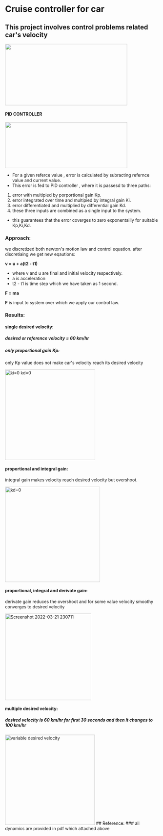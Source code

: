 # Cruise controller for car
## This project involves control problems related car's velocity


<img src="https://user-images.githubusercontent.com/92177410/160154176-ba6324f2-1548-4d1d-975f-b0ba487fb28b.png" width="400" height="200">

#### PID CONTROLLER

  
<img src="https://user-images.githubusercontent.com/92177410/160156713-d0ec7dbc-0caa-4295-a781-0e32baa81d9b.png" width="400" height="150">


- For a given referce value , error is calculated by subracting refernce value and current value.
- This error is fed to PID controller , where it is passesd to three paths:
1) error with multipied by porportional gain Kp.
2) error integrated over time and multipied by integral gain Ki.
3) error differentiated and  multiplied by differential gain Kd.
4) these three inputs  are combined as a single input to the system.
- this guarantees that the error coverges to zero exponentailly for suitable Kp,Ki,Kd.
### Approach:
we discretized both newton's motion law and control equation.
after discretiaing we get new eqautions:


**v = u + a(t2 - t1)**
- where v and u are final and initial velocity respectively.
- a is acceleration 
- t2 - t1 is time step which we have taken as 1 second.
 
 
 **F = ma**
 
 **F** is input to system over which we apply our control law.
 ### Results:
 
  
 #### single desired velocity:
 ##### desired or reference velocity = 60 km/hr
 ##### only proportional gain Kp:
 only Kp value does not make car's velocity reach its desired velocity
 
 
 <img width="295" alt="ki=0   kd=0" src="https://user-images.githubusercontent.com/92177410/160253422-814f4004-a0b0-4431-939f-95e1f2a951a3.png">
 
 
 
 #### proportional and integral gain:
 integral gain makes velocity reach desired velocity but overshoot.
 
<img width="311" alt="kd=0" src="https://user-images.githubusercontent.com/92177410/160253519-963acd29-1cfa-4e9c-90d4-d1da9b0b4990.png">
  
  
  #### proportional, integral and derivate gain:
  derivate gain reduces the overshoot and for some value velocity smoothy converges to desired velocity 
 
 
<img width="282" alt="Screenshot 2022-03-21 230711" src="https://user-images.githubusercontent.com/92177410/160253626-da6ce142-e8f5-472d-9a19-c6f5bf153e5c.png">

#### multiple desired velocity:
##### desired velocity is 60 km/hr for first 30 seconds and then it changes to 100 km/hr




<img width="294" alt="variable desired velocity" src="https://user-images.githubusercontent.com/92177410/160253895-8adc3123-6ccb-4e43-8e81-1e7eaadef8ca.png">
## Reference:
### all dynamics are provided in pdf which attached above
